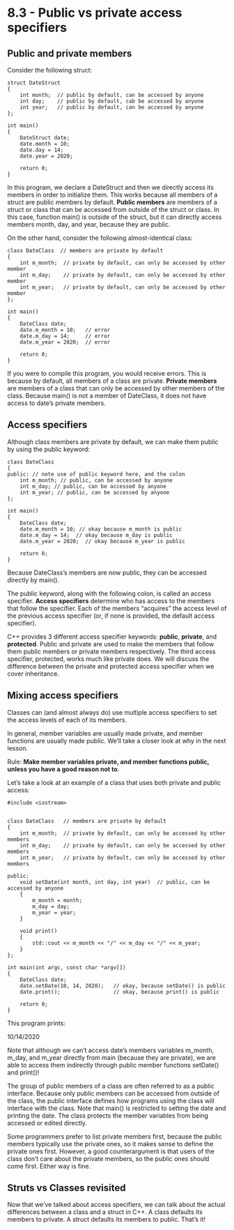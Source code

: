 
# 8.3 - Public vs private access specifiers

## Public and private members

Consider the following struct:

```
struct DateStruct
{
    int month;  // public by default, can be accessed by anyone
    int day;    // public by default, cab be accessed by anyone
    int year;   // public by default, can be accessed by anyone
};

int main()
{
    DateStruct date;
    date.month = 10;
    date.day = 14;
    date.year = 2020;

    return 0;
}
```

In this program, we declare a DateStruct and then we directly access its members in order to initialize them. This works because all members of a struct are public members by default. **Public members** are members of a struct or class that can be accessed from outside of the struct or class. In this case, function main() is outside of the struct, but it can directly access members month, day, and year, because they are public.

On the other hand, consider the following almost-identical class:

```
class DateClass  // members are private by default
{
    int m_month;  // private by default, can only be accessed by other member
    int m_day;    // private by default, can only be accessed by other member
    int m_year;   // private by default, can only be accessed by other member
};

int main()
{
    DateClass date;
    date.m_month = 10;   // error
    date.m_day = 14;     // error
    date.m_year = 2020;  // error

    return 0;
}
```

If you were to compile this program, you would receive errors. This is because by default, all members of a class are private. **Private members** are members of a class that can only be accessed by other members of the class. Because main() is not a member of DateClass, it does not have access to date’s private members.

## Access specifiers

Although class members are private by default, we can make them public by using the public keyword:

```
class DateClass
{
public: // note use of public keyword here, and the colon
    int m_month; // public, can be accessed by anyone
    int m_day; // public, can be accessed by anyone
    int m_year; // public, can be accessed by anyone
};

int main()
{
    DateClass date;
    date.m_month = 10; // okay because m_month is public
    date.m_day = 14;  // okay because m_day is public
    date.m_year = 2020;  // okay because m_year is public

    return 0;
}
```

Because DateClass’s members are now public, they can be accessed directly by main().

The public keyword, along with the following colon, is called an access specifier. **Access specifiers** determine who has access to the members that follow the specifier. Each of the members “acquires” the access level of the previous access specifier (or, if none is provided, the default access specifier).

C++ provides 3 different access specifier keywords: **public**, **private**, and **protected**. Public and private are used to make the members that follow them public members or private members respectively. The third access specifier, protected, works much like private does. We will discuss the difference between the private and protected access specifier when we cover inheritance.


## Mixing access specifiers

Classes can (and almost always do) use multiple access specifiers to set the access levels of each of its members.

In general, member variables are usually made private, and member functions are usually made public. We’ll take a closer look at why in the next lesson.

Rule: **Make member variables private, and member functions public, unless you have a good reason not to**.

Let’s take a look at an example of a class that uses both private and public access:

```
#include <iostream>


class DateClass   // members are private by default
{
    int m_month;  // private by default, can only be accessed by other members
    int m_day;    // private by default, can only be accessed by other members
    int m_year;   // private by default, can only be accessed by other members

public:
    void setDate(int month, int day, int year)  // public, can be accessed by anyone
    {
        m_month = month;
        m_day = day;
        m_year = year;
    }

    void print()
    {
        std::cout << m_month << "/" << m_day << "/" << m_year;
    }
};

int main(int argc, const char *argv[])
{
    DateClass date;
    date.setDate(10, 14, 2020);   // okay, because setDate() is public
    date.print();                 // okay, because print() is public

    return 0;
}

```

This program prints:

10/14/2020

Note that although we can’t access date’s members variables m_month, m_day, and m_year directly from main (because they are private), we are able to access them indirectly through public member functions setDate() and print()!

The group of public members of a class are often referred to as a public interface. Because only public members can be accessed from outside of the class, the public interface defines how programs using the class will interface with the class. Note that main() is restricted to setting the date and printing the date. The class protects the member variables from being accessed or edited directly.

Some programmers prefer to list private members first, because the public members typically use the private ones, so it makes sense to define the private ones first. However, a good counterargument is that users of the class don’t care about the private members, so the public ones should come first. Either way is fine.


## Struts vs Classes revisited

Now that we’ve talked about access specifiers, we can talk about the actual differences between a class and a struct in C++. A class defaults its members to private. A struct defaults its members to public. That’s it!
